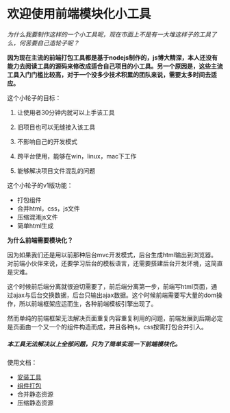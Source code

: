 # 欢迎使用前端模块化小工具

*为什么我要制作这样的一个小工具呢，现在市面上不是有一大堆这样子的工具了么，何苦要自己造轮子呢？*

**因为现在主流的前端打包工具都是基于nodejs制作的，js博大精深，本人还没有能力去阅读工具的源码来修改成适合自己项目的小工具。另一个原因是，这些主流工具入门门槛比较高，对于一个没多少技术积累的团队来说，需要太多时间去适应。**

这个小轮子的目标：

1. 让使用者30分钟内就可以上手该工具

2. 旧项目也可以无缝接入该工具

3. 不影响自己的开发模式

4. 跨平台使用，能够在win，linux，mac下工作

5. 能够解决项目文件混乱的问题

这个小轮子的v1版功能：
- 打包组件
- 合并html，css，js文件
- 压缩混淆js文件
- 简单html生成

**为什么前端需要模块化？**

因为如果我们还是用以前那种后台mvc开发模式，后台生成html输出到浏览器。对前端小伙伴来说，还要学习后台的模板语言，还需要搭建后台开发环境，这简直是灾难。

这个时候前后端分离就很迫切需要了，前后端分离第一步，前端写html页面，通过ajax与后台交换数据，后台只输出ajax数据。这个时候前端需要写大量的dom操作，所以前端框架应运而生，各种前端模板引擎出现了。

然而单纯的前端框架无法解决页面重复内容重复利用的问题，前端发展到后期必定是页面由一个又一个的组件构造而成，并且各种js，css按需打包合并引入。

##### 本工具无法解决以上全部问题，只为了简单实现一下前端模块化。

使用文档：
- [安装工具](https://github.com/yubang/modular_front/blob/master/doc/install.md "安装工具")
- [组件打包](https://github.com/yubang/modular_front/blob/master/doc/component.md "组件打包")
- 合并静态资源
- 压缩静态资源

